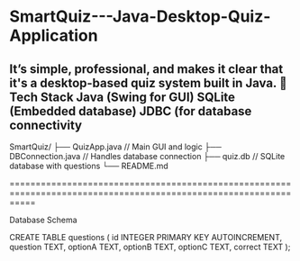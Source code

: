 # SmartQuiz---Java-Desktop-Quiz-Application
It’s simple, professional, and makes it clear that it's a desktop-based quiz system built in Java.
🧰 Tech Stack
  Java (Swing for GUI)
  SQLite (Embedded database)
  JDBC (for database connectivity
-----------------------------------------------------------------------------------------------------------------
  SmartQuiz/
├── QuizApp.java         // Main GUI and logic
├── DBConnection.java    // Handles database connection
├── quiz.db              // SQLite database with questions
└── README.md

=================================================================================================================
 
 Database Schema
   
   CREATE TABLE questions (
      id INTEGER PRIMARY KEY AUTOINCREMENT,
      question TEXT,
      optionA TEXT,
      optionB TEXT,
      optionC TEXT,
      correct TEXT
  );
